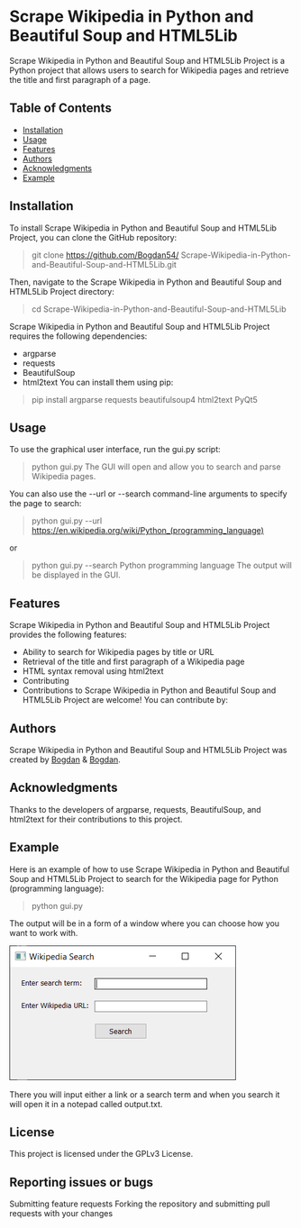 # Scrape Wikipedia in Python and Beautiful Soup and HTML5Lib
Scrape Wikipedia in Python and Beautiful Soup and HTML5Lib Project is a Python project that allows users to search for Wikipedia pages and retrieve the title and first paragraph of a page.

## Table of Contents
- [Installation](#Installation)
- [Usage](#Usage)
- [Features](#Features)
- [Authors](#Authors)
- [Acknowledgments](#Acknowledgments)
- [Example](#Example)

## Installation
To install Scrape Wikipedia in Python and Beautiful Soup and HTML5Lib Project, you can clone the GitHub repository:
> git clone https://github.com/Bogdan54/
Scrape-Wikipedia-in-Python-and-Beautiful-Soup-and-HTML5Lib.git

Then, navigate to the Scrape Wikipedia in Python and Beautiful Soup and HTML5Lib Project directory:

> cd Scrape-Wikipedia-in-Python-and-Beautiful-Soup-and-HTML5Lib 

Scrape Wikipedia in Python and Beautiful Soup and HTML5Lib Project requires the following dependencies:

* argparse
* requests
* BeautifulSoup
* html2text
You can install them using pip:

> pip install argparse requests beautifulsoup4 html2text PyQt5

## Usage
To use the graphical user interface, run the gui.py script:

> python gui.py
The GUI will open and allow you to search and parse Wikipedia pages.

You can also use the --url or --search command-line arguments to specify the page to search:

> python gui.py --url https://en.wikipedia.org/wiki/Python_(programming_language)

or

> python gui.py --search Python programming language
The output will be displayed in the GUI.

## Features
Scrape Wikipedia in Python and Beautiful Soup and HTML5Lib Project provides the following features:

* Ability to search for Wikipedia pages by title or URL
* Retrieval of the title and first paragraph of a Wikipedia page
* HTML syntax removal using html2text
* Contributing
* Contributions to Scrape Wikipedia in Python and Beautiful Soup and HTML5Lib Project are welcome! You can contribute by:

## Authors
Scrape Wikipedia in Python and Beautiful Soup and HTML5Lib Project was created by [Bogdan](https://github.com/bodab9) & [Bogdan](https://github.com/bogdan54).

## Acknowledgments
Thanks to the developers of argparse, requests, BeautifulSoup, and html2text for their contributions to this project.

## Example
Here is an example of how to use Scrape Wikipedia in Python and Beautiful Soup and HTML5Lib Project to search for the Wikipedia page for Python (programming language):

> python gui.py

The output will be in a form of a window where you can choose how you want to work with.

<img src="Screenshots/gui.py.png" alt="alt text" title="GUI" />

There you will input either a link or a search term and when you search it will open it in a notepad called output.txt.

## License
This project is licensed under the GPLv3 License.

## Reporting issues or bugs

Submitting feature requests
Forking the repository and submitting pull requests with your changes
